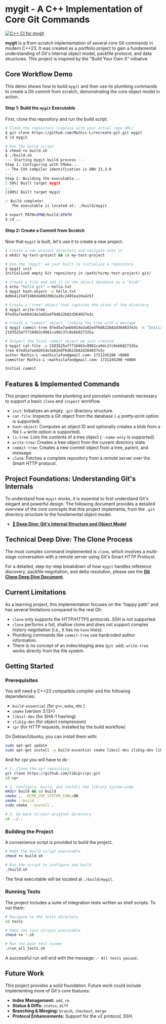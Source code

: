 # mygit - A C++ Implementation of Core Git Commands

[![C++ CI for mygit](https://github.com/Mathis-L/recreate-git/actions/workflows/ci.yml/badge.svg)](https://github.com/Mathis-L/recreate-git/actions/workflows/ci.yml)

**mygit** is a from-scratch implementation of several core Git commands in modern C++23. It was created as a portfolio project to gain a fundamental understanding of Git's internal object model, packfile protocol, and data structures. This project is inspired by the "Build Your Own X" initiative.

## Core Workflow Demo

This demo shows how to build `mygit` and then use its plumbing commands to create a Git commit from scratch, demonstrating the core object model in action.

#### Step 1: Build the `mygit` Executable

First, clone this repository and run the build script.

```bash
# Clone the repository (replace with your actual repo URL)
$ git clone https://github.com/Mathis-L/recreate-git.git mygit
$ cd mygit

# Run the build script
$ chmod +x build.sh
$ ./build.sh
--- Starting mygit build process ---
Step 1: Configuring with CMake...
-- The CXX compiler identification is GNU 13.3.0
...
Step 2: Building the executable...
[ 50%] Built target mygit
...
[100%] Built target mygit

✅ Build complete!
   The executable is located at: ./build/mygit

$ export PATH=$PWD/build:$PATH
$ cd ..
```

#### Step 2: Create a Commit from Scratch

Now that `mygit` is built, let's use it to create a new project.

```bash
# Create a new project directory and navigate into it
$ mkdir my-test-project && cd my-test-project

# Use the 'mygit' we just built to initialize a repository
$ mygit init
Initialized empty Git repository in /path/to/my-test-project/.git/

# Create a file and add it to the object database as a "blob"
$ echo "hello git" > hello.txt
$ mygit hash-object -w hello.txt
8d0e41234f24b6da002d962a26c2495ea16a425f

# Create a "tree" object that captures the state of the directory
$ mygit write-tree
07ed5a7aebb914e3a02edf6d622b82d364037e3c

# Create a "commit" object, linking the tree with a message
$ mygit commit-tree 07ed5a7aebb914e3a02edf6d622b82d364037e3c -m "Initial commit"
2103525aff710463c0981ca9dc37c0ebb027335a

# Inspect the final commit object we just created
$ mygit cat-file -p 2103525aff710463c0981ca9dc37c0ebb027335a
tree 07ed5a7aebb914e3a02edf6d622b82d364037e3c
author Mathis-L <mathislafon@gmail.com> 1721245200 +0000
committer Mathis-L <mathislafon@gmail.com> 1721245200 +0000

Initial commit
```

## Features & Implemented Commands

This project implements the plumbing and porcelain commands necessary to support a basic `clone` and `inspect` workflow.

*   `init`: Initializes an empty `.git` directory structure.
*   `cat-file`: Inspects a Git object from the database (`-p` pretty-print option is supported).
*   `hash-object`: Computes an object ID and optionally creates a blob from a file (`-w` write option is supported).
*   `ls-tree`: Lists the contents of a tree object (`--name-only` is supported).
*   `write-tree`: Creates a tree object from the current directory state.
*   `commit-tree`: Creates a new commit object from a tree, parent, and message.
*   `clone`: Fetches a complete repository from a remote server over the Smart HTTP protocol.

## Project Foundations: Understanding Git's Internals

To understand how `mygit` works, it is essential to first understand Git's elegant and powerful design. The following document provides a detailed overview of the core concepts that this project implements, from the `.git` directory structure to the fundamental object model.

*   **[📄 Deep Dive: Git's Internal Structure and Object Model](./docs/git_internals.md)**

## Technical Deep Dive: The Clone Process

The most complex command implemented is `clone`, which involves a multi-stage conversation with a remote server using Git's Smart HTTP Protocol.

For a detailed, step-by-step breakdown of how `mygit` handles reference discovery, packfile negotiation, and delta resolution, please see the **[Git Clone Deep Dive Document](./docs/CLONE_DEEP_DIVE.md)**.


## Current Limitations

As a learning project, this implementation focuses on the "happy path" and has several limitations compared to the real Git:
*   `clone` only supports the HTTP/HTTPS protocols. SSH is not supported.
*   `clone` performs a full, shallow clone and does not support complex history negotiation (i.e., it has no `have` lines).
*   Plumbing commands like `commit-tree` use hardcoded author information.
*   There is no concept of an index/staging area (`git add`). `write-tree` works directly from the file system.


## Getting Started

### Prerequisites

You will need a C++23 compatible compiler and the following dependencies:
*   `build-essential` (for `g++`, `make`, etc.)
*   `cmake` (version 3.13+)
*   `libssl-dev` (for SHA-1 hashing)
*   `zlib1g-dev` (for object compression)
*   `cpr` (for HTTP requests, installed by the build workflow)

On Debian/Ubuntu, you can install them with:
```bash
sudo apt-get update
sudo apt-get install -y build-essential cmake libssl-dev zlib1g-dev libcurl4-openssl-dev
```

And for cpr you will have to do : 
```bash
# 1. Clone the cpr repository
git clone https://github.com/libcpr/cpr.git
cd cpr

# 2. Configure, build, and install the library system-wide
mkdir build && cd build
cmake .. -DCPR_USE_SYSTEM_CURL=ON
cmake --build .
sudo cmake --install .

# 3. Go back to your original directory
cd ../..
```

### Building the Project

A convenience script is provided to build the project.

```bash
# Make the build script executable
chmod +x build.sh

# Run the script to configure and build
./build.sh
```

The final executable will be located at `./build/mygit`.

### Running Tests

The project includes a suite of integration tests written as shell scripts. To run them:
```bash
# Navigate to the tests directory
cd tests

# Make the test scripts executable
chmod +x *.sh

# Run the main test runner
./run_all_tests.sh
```
A successful run will end with the message: `✅ All tests passed.`

## Future Work

This project provides a solid foundation. Future work could include implementing more of Git's core features:
*   **Index Management:** `add`, `rm`
*   **Status & Diffs:** `status`, `diff`
*   **Branching & Merging:** `branch`, `checkout`, `merge`
*   **Protocol Enhancements:** Support for the v2 protocol, SSH.


